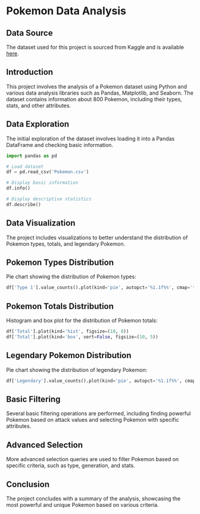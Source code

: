 # Pokemon Data Analysis

## Data Source
The dataset used for this project is sourced from Kaggle and is available [here](https://www.kaggle.com/datasets/abcsds/pokemon).

## Introduction
This project involves the analysis of a Pokemon dataset using Python and various data analysis libraries such as Pandas, Matplotlib, and Seaborn. The dataset contains information about 800 Pokemon, including their types, stats, and other attributes.

## Data Exploration
The initial exploration of the dataset involves loading it into a Pandas DataFrame and checking basic information.

```python
import pandas as pd

# Load dataset
df = pd.read_csv('Pokemon.csv')

# Display basic information
df.info()

# Display descriptive statistics
df.describe()
```

## Data Visualization
The project includes visualizations to better understand the distribution of Pokemon types, totals, and legendary Pokemon.

## Pokemon Types Distribution
Pie chart showing the distribution of Pokemon types:
```python
df['Type 1'].value_counts().plot(kind='pie', autopct='%1.1f%%', cmap='tab20c', figsize=(10, 8))
```

## Pokemon Totals Distribution
Histogram and box plot for the distribution of Pokemon totals:

```python
df['Total'].plot(kind='hist', figsize=(10, 8))
df['Total'].plot(kind='box', vert=False, figsize=(10, 5))
```

## Legendary Pokemon Distribution
Pie chart showing the distribution of legendary Pokemon:
```python
df['Legendary'].value_counts().plot(kind='pie', autopct='%1.1f%%', cmap='Set3', figsize=(10, 8))
```
## Basic Filtering
Several basic filtering operations are performed, including finding powerful Pokemon based on attack values and selecting Pokemon with specific attributes.

## Advanced Selection
More advanced selection queries are used to filter Pokemon based on specific criteria, such as type, generation, and stats.

## Conclusion
The project concludes with a summary of the analysis, showcasing the most powerful and unique Pokemon based on various criteria.
